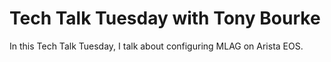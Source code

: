 # Tech Talk Tuesday with Tony Bourke

In this Tech Talk Tuesday, I talk about configuring MLAG on Arista EOS.

